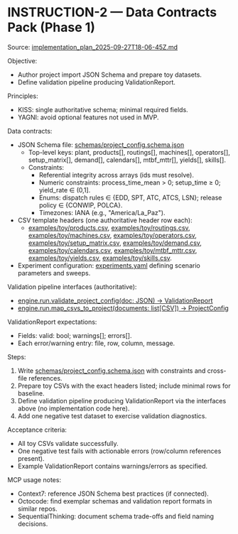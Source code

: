 # INSTRUCTION-2 — Data Contracts Pack (Phase 1)
Source: [implementation_plan_2025-09-27T18-06-45Z.md](implementation_plan_2025-09-27T18-06-45Z.md)

Objective:
- Author project import JSON Schema and prepare toy datasets.
- Define validation pipeline producing ValidationReport.

Principles:
- KISS: single authoritative schema; minimal required fields.
- YAGNI: avoid optional features not used in MVP.

Data contracts:
- JSON Schema file: [schemas/project_config.schema.json](schemas/project_config.schema.json)
  - Top-level keys: plant, products[], routings[], machines[], operators[], setup_matrix[], demand[], calendars[], mtbf_mttr[], yields[], skills[].
  - Constraints:
    - Referential integrity across arrays (ids must resolve).
    - Numeric constraints: process_time_mean > 0; setup_time ≥ 0; yield_rate ∈ (0,1].
    - Enums: dispatch rules ∈ {EDD, SPT, ATC, ATCS, LSN}; release policy ∈ {CONWIP, POLCA}.
    - Timezones: IANA (e.g., "America/La_Paz").
- CSV template headers (one authoritative header row each):
  - [examples/toy/products.csv](examples/toy/products.csv), [examples/toy/routings.csv](examples/toy/routings.csv), [examples/toy/machines.csv](examples/toy/machines.csv), [examples/toy/operators.csv](examples/toy/operators.csv), [examples/toy/setup_matrix.csv](examples/toy/setup_matrix.csv), [examples/toy/demand.csv](examples/toy/demand.csv), [examples/toy/calendars.csv](examples/toy/calendars.csv), [examples/toy/mtbf_mttr.csv](examples/toy/mtbf_mttr.csv), [examples/toy/yields.csv](examples/toy/yields.csv), [examples/toy/skills.csv](examples/toy/skills.csv).
- Experiment configuration: [experiments.yaml](experiments.yaml) defining scenario parameters and sweeps.

Validation pipeline interfaces (authoritative):
- [engine.run.validate_project_config(doc: JSON) -> ValidationReport](engine/run.py:76)
- [engine.run.map_csvs_to_project(documents: list[CSV]) -> ProjectConfig](engine/run.py:84)

ValidationReport expectations:
- Fields: valid: bool; warnings[]; errors[].
- Each error/warning entry: file, row, column, message.

Steps:
1) Write [schemas/project_config.schema.json](schemas/project_config.schema.json) with constraints and cross-file references.
2) Prepare toy CSVs with the exact headers listed; include minimal rows for baseline.
3) Define validation pipeline producing ValidationReport via the interfaces above (no implementation code here).
4) Add one negative test dataset to exercise validation diagnostics.

Acceptance criteria:
- All toy CSVs validate successfully.
- One negative test fails with actionable errors (row/column references present).
- Example ValidationReport contains warnings/errors as specified.

MCP usage notes:
- Context7: reference JSON Schema best practices (if connected).
- Octocode: find exemplar schemas and validation report formats in similar repos.
- SequentialThinking: document schema trade-offs and field naming decisions.